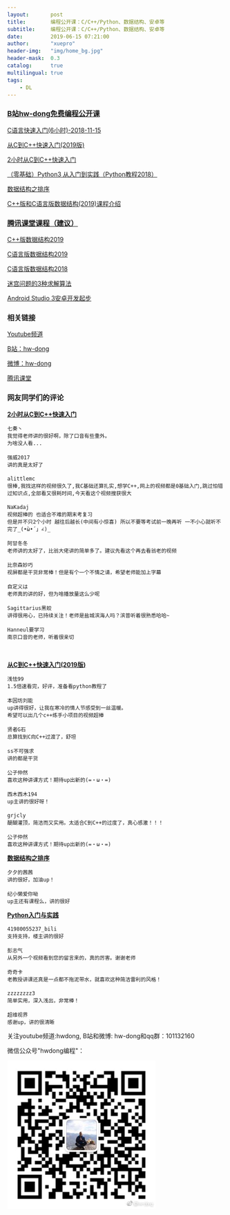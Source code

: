 ```yaml
---
layout:       post
title:        编程公开课：C/C++/Python、数据结构、安卓等
subtitle:     编程公开课：C/C++/Python、数据结构、安卓等
date:         2019-06-15 07:21:00
author:       "xuepro"
header-img:   "img/home_bg.jpg"
header-mask:  0.3
catalog:      true
multilingual: true
tags:
    - DL
---
```


### [B站hw-dong免费编程公开课](http://space.bilibili.com/281453312)  

[C语言快速入门(6小时)-2018-11-15](https://www.bilibili.com/video/av35965452)

[从C到C++快速入门(2019版)](https://www.bilibili.com/video/av40959422)

[2小时从C到C++快速入门](https://www.bilibili.com/video/av18629275)

[（零基础）Python3 从入门到实践（Python教程2018）](https://www.bilibili.com/video/av34339182)  

[数据结构之排序](https://www.bilibili.com/video/av41132733) 

[C++版和C语言版数据结构(2019)课程介绍](https://www.bilibili.com/video/av45425371)



### [腾讯课堂课程（建议）](https:hwdong.ke.qq.com)

[C++版数据结构2019](https://ke.qq.com/course/404761?tuin=ac5537fd)

[C语言版数据结构2019](https://ke.qq.com/course/406944?tuin=ac5537fd)

[C语言版数据结构2018](https://ke.qq.com/course/258409?tuin=ac5537fd)

[迷宫问题的3种求解算法](https://ke.qq.com/course/405177?tuin=ac5537fd) 

[Android Studio 3安卓开发起步](https://ke.qq.com/course/288985?tuin=ac5537fd)


### 相关链接

[Youtube频道](https://www.youtube.com/channel/UCIJLimsCMSfc3wHmevgj8Ng)

[B站：hw-dong](http://space.bilibili.com/281453312)

[微博：hw-dong](https://weibo.com/u/6762417916?sudaref=hwdong.net&display=0&retcode=6102)

[腾讯课堂](http://hwdong.ke.qq.com/)

### 网友同学们的评论

**[2小时从C到C++快速入门](https://www.bilibili.com/video/av18629275)**

```
七奏丶
我觉得老师讲的很好啊，除了口音有些重外。
为啥没人看...

强威2017
讲的真是太好了

alittlemc
很棒,我找这样的视频很久了,我C基础还算扎实,想学C++,网上的视频都是0基础入门,跳过怕错过知识点,全部看又很耗时间,今天看这个视频搜获很大

NaKadaj
视频超棒的 也适合不难的期末考复习
但是并不只2个小时 越往后越长(中间有小惊喜) 所以不要等考试前一晚再听 一不小心就听不完了_(•̀ω•́ 」∠)_

阿甘冬冬
老师讲的太好了，比翁大佬讲的简单多了。建议先看这个再去看翁老的视频

比奈森妙巧
视屏都是干货非常棒！但是有个一个不情之请，希望老师能加上字幕

自定义は
老师真的讲的好，但为啥播放量这么少呢

Sagittarius黑蛟
讲得很用心，已持续关注！老师是盐城滨海人吗？滨普听着很熟悉哈哈~

Hanneul要学习
南京口音的老师，听着很亲切



```

**[从C到C++快速入门(2019版)](https://www.bilibili.com/video/av40959422)**
```
浅怯99
1.5倍速看完，好评，准备看python教程了

本因坊刘能
up讲得很好，让我在寒冷的情人节感受到一丝温暖。
希望可以出几个c++练手小项目的视频超棒

贤者G石
总算找到C向C++过渡了，舒坦

ss不可强求
讲的都是干货

公子仲然
喜欢这种讲课方式！期待up出新的(=・ω・=)

西木西木194
up主讲的很好呀！

grjcly
醍醐灌顶，简洁而又实用。太适合C到C++的过度了，真心感激！！！

公子仲然
喜欢这种讲课方式！期待up出新的(=・ω・=)
```

**[数据结构之排序](https://www.bilibili.com/video/av41132733)**

```
夕夕的茜茜
讲的很好，加油up！

纪小懒爱你呦
up主还有课程么，讲的很好

```

**[Python入门与实践](https://www.bilibili.com/video/av34339182)**

```
41980055237_bili
支持支持，楼主讲的很好

彭志气
从另外一个视频看到您的留言来的，真的厉害。谢谢老师

奇奇卡
老教授讲课还真是一点都不拖泥带水，就喜欢这种简洁雷利的风格！

zzzzzzzz3
简单实用，深入浅出，非常棒！

超维视界
感谢up，讲的很清晰
```


关注youtube频道:hwdong,  B站和微博: hw-dong和qq群：101132160 

微信公众号"hwdong编程"：

![](/img2/hwdong_pro.jpg) 
